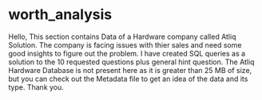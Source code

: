 # worth_analysis

Hello,
This section contains Data of a Hardware company called Atliq Solution. The company is facing issues with thier sales and need some good insights to figure out the problem.
I have created SQL queries as a solution to the 10 requested questions plus general hint question.
The Atliq Hardware Database is not present here as it is greater than 25 MB of size, but you can check out the Metadata file to get an idea of the data and its type.
Thank you.

